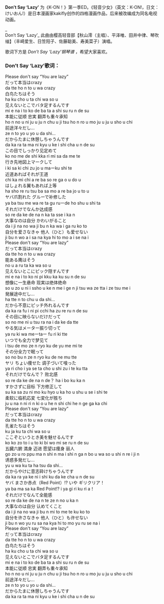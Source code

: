 

**Don’t Say ‘Lazy’**
为《K-ON！》第一季ED。《轻音少女》（英文：K-ON!，日文：けいおん!）是日本漫画家kakifly创作的四格漫画作品，后来被改编成为同名电视动画。

_  
Don’t Say ‘Lazy’_ 此曲由樱高轻音部【秋山澪（主唱）、平泽唯、田井中律、琴吹䌷】（丰崎爱生、日笠阳子、佐藤聪美、寿美菜子）演唱。

  
歌词下方是 _Don’t Say ‘Lazy’钢琴谱_ ，希望大家喜欢。

### Don’t Say ‘Lazy’歌词：

Please don't say “You are lazy”  
だって本当はcrazy  
da tte ho n to u wa crazy  
白鸟たちはそう  
ha ku cho u ta chi wa so u  
见えないとこでバタ足するんです  
mi e na i to ko de ba ta a shi su ru n de su  
本能に従顺 忠実 翻弄も重々承知  
ho n no u ni ju u ju n chu u ji tsu ho n ro u mo ju u ju u sho u chi  
前途洋々だし…  
ze n to yo u yo u da shi…  
だからたまに休憩しちゃうんです  
da ka ra ta ma ni kyu u ke i shi cha u n de su  
この目でしっかり见定めて  
ko no me de shi kka ri mi sa da me te  
行き先地図上マークして  
i ki sa ki chi zu jo u maーku shi te  
近道あればそれが王道  
chi ka mi chi a re ba so re ga o u do u  
はしょれる翼もあれば上等  
ha sho re ru tsu ba sa mo a re ba jo u to u  
ヤバ爪割れた グルーで补修した  
ya ba tsu me wa re ta gu ruーde ho shu u shi ta  
それだけでなんか达成感  
so re da ke de na n ka ta sse i ka n  
大事なのは自分 かわいがること  
da i ji na no wa ji bu n ka wa i ga ru ko to  
自分を爱さなきゃ 他人（ひと）も爱せない  
ji bu n wo a i sa na kya hi to mo a i se na i  
Please don't say “You are lazy”  
だって本当はcrazy  
da tte ho n to u wa crazy  
能ある鹰はそう  
no u a ru ta ka wa so u  
见えないとこにピック隠すんです  
mi e na i to ko ni pi kku ka ku su n de su  
想像に一生悬命 现実は绝体绝命  
so u zo u ni i ssho u ke n me i ge n ji tsu wa ze tta i ze tsu me i  
発展途中だし…  
ha tte n to chu u da shi…  
だから不意にピッチ外れるんです  
da ka ra fu i ni pi cchi ha zu re ru n de su  
その目に映らないだけだって  
so no me ni u tsu ra na i da ke da tte  
やる気はメーター振り切って  
ya ru ki wa meーtaー fu ri ki tte  
いつでも全力で梦见て  
i tsu de mo ze n ryo ku de yu me mi te  
その分全力で眠って  
so no bu n ze n ryo ku de ne mu tte  
ヤリ ちょい痩せた 调子づいて喰った  
ya ri cho i ya se ta cho u shi zu i te ku tta  
それだけでなんで？ 败北感  
so re da ke de na n de？ ha i bo ku ka n  
すかさずに目标 下方修正して  
su ka sa zu ni mo ku hyo u ka ho u shu u se i shi te  
柔软に临机応変 七変化が胜ち  
ju u na n ni ri n ki o u he n shi chi he n ge ga ka chi  
Please don't say “You are lazy”  
だって本当はcrazy  
da tte ho n to u wa crazy  
孔雀たちはそう  
ku ja ku ta chi wa so u  
ここぞというとき美を魅せるんです  
ko ko zo to i u to ki bi wo mi se ru n de su  
五臓六腑 満身 迈进 愿望は痩身 丽人  
go zo u ro ppu ma n shi n ma i shi n ga n bo u wa so u shi n re i ji n  
诱惑多発だし…  
yu u wa ku ta ha tsu da shi…  
だからやけに意志砕けちゃうんです  
da ka ra ya ke ni i shi ku da ke cha u n de su  
ヤバ まさか赤点（Red Point）!? いや ギリクリア！  
ya ba ma sa ka Red Point!? i ya gi ri ku ri a！  
それだけでなんて全能感  
so re da ke de na n te ze n no u ka n  
大事なのは自分 认めてくこと  
da i ji na no wa ji bu n mi to me te ku ko to  
自分を许さなきゃ 他人（ひと）も许せない  
ji bu n wo yu ru sa na kya hi to mo yu ru se na i  
Please don't say “You are lazy”  
だって本当はcrazy  
da tte ho n to u wa crazy  
白鸟たちはそう  
ha ku cho u ta chi wa so u  
见えないとこでバタ足するんです  
mi e na i to ko de ba ta a shi su ru n de su  
本能に従顺 忠実 翻弄も重々承知  
ho n no u ni ju u ju n chu u ji tsu ho n ro u mo ju u ju u sho u chi  
前途洋々だし…  
ze n to yo u yo u da shi…  
だからたまに休憩しちゃうんです  
da ka ra ta ma ni kyu u ke i shi cha u n de su

